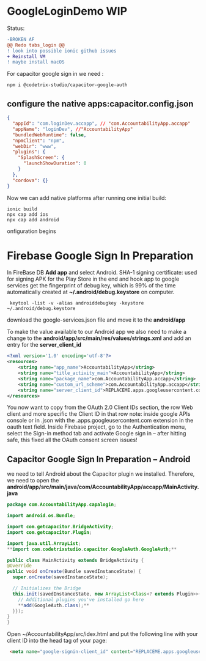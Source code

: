 # GoogleLoginDemo WIP
Status:
```diff
-BROKEN AF
@@ Redo tabs_login @@
! look into possible ionic github issues
+ Reinstall VM 
! maybe install macOS
```

For capacitor google sign in we need :
```
npm i @codetrix-studio/capacitor-google-auth
```
## configure the native apps:capacitor.config.json
```json
{
  "appId": "com.loginDev.accapp", // "com.AccountabilityApp.accapp"
  "appName": "loginDev", //"AccountabilityApp"
  "bundledWebRuntime": false,
  "npmClient": "npm",
  "webDir": "www",
  "plugins": {
    "SplashScreen": {
      "launchShowDuration": 0
    }
  },
  "cordova": {}
}
```
Now we can add native platforms after running one initial build:
```
ionic build
npx cap add ios
npx cap add android
```
onfiguration begins

# Firebase Google Sign In Preparation
In FireBase DB 
**Add app** and select Android.
SHA-1 signing certificate: used for signing APK for the Play Store in the end and hook app to google services
get the fingerprint of debug key, which is 99% of the time automatically created at **~/.android/debug.keystore** on computer.
```
 keytool -list -v -alias androiddebugkey -keystore ~/.android/debug.keystore
 ```
 download the google-services.json file and move it to the **android/app**
 
To make the value available to our Android app we also need to make a change to the **android/app/src/main/res/values/strings.xml** and add an entry for the **server_client_id**

```xml
<?xml version='1.0' encoding='utf-8'?>
<resources>
    <string name="app_name">AccountabilityApp</string>
    <string name="title_activity_main">AccountabilityApp</string>
    <string name="package_name">com.AccountabilityApp.accapp</string>
    <string name="custom_url_scheme">com.AccountabilityApp.accapp</string>
    <string name="server_client_id">REPLACEME.apps.googleusercontent.com</string>
</resources>
```
You now want to copy from the OAuth 2.0 Client IDs section, the row Web client and more specific the Client ID in that row
note: inside google APIs console or in .json with the .apps.googleusercontent.com extension in the oauth text field.
Inside Firebase project, go to the Authentication menu, select the Sign-in method tab and activate Google sign in – after hitting safe, this fixed all the OAuth consent screen issues!
 
 ## Capacitor Google Sign In Preparation – Android
  we need to tell Android about the Capacitor plugin we installed. Therefore, we need to open the **android/app/src/main/java/com/AccountabilityApp/accapp/MainActivity.java**
  ```java
package com.AccountabilityApp.capalogin;
 
import android.os.Bundle;
 
import com.getcapacitor.BridgeActivity;
import com.getcapacitor.Plugin;
 
import java.util.ArrayList;
**import com.codetrixstudio.capacitor.GoogleAuth.GoogleAuth;**
 
public class MainActivity extends BridgeActivity {
  @Override
  public void onCreate(Bundle savedInstanceState) {
    super.onCreate(savedInstanceState);
 
    // Initializes the Bridge
    this.init(savedInstanceState, new ArrayList<Class<? extends Plugin>>() {{
      // Additional plugins you've installed go here
      **add(GoogleAuth.class);**
    }});
  }
}
```
Open ~/AccountabilityApp/src/idex.html and put the following line with your client ID into the head tag of your page:
```html
 <meta name="google-signin-client_id" content="REPLACEME.apps.googleusercontent.com">:w
```
```
